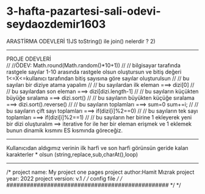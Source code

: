 # 3-hafta-pazartesi-sali-odevi-seydaozdemir1603
ARASTİRMA ODEVLERİ
 1)JS  toString() ile join()  nelerdir ?
 2)

****************************
   PROJE ODEVLERİ  
  // //ÖDEV: Math.round(Math.random()*10+1))
// // bilgisayar tarafında rastgele  sayılar 1-10 arasında rastgele olsun oluştursun ve bitiş değeri 1<=X<=kullanıcı tarafından bitiş sayısına göre sayılar oluşturulsun
// // bu sayıları bir diziye atama yapalım
// // bu sayılardan ilk eleman  ===> dizi[0]
// // bu sayılardan son eleman ===> dizi[dizi.length-1]
// // bu sayıların küçükten büyüğe sıralama ===> dizi.sort()
// // bu sayıların büyükten küçüğe sıralama ===> dizi.sort().reverse()
// // bu sayıların toplamları  ===> sum=0  sum+=i;
// // bu sayıların çift sayı toplamları  ===> if(dizi[i]%2==0)
// // bu sayıların tek sayı toplamları  ===> if(dizi[i]%2==1)
// // bu sayıların her birine 1 ekleyerek yeni bir dizi oluşturalım ==> iterative for ile her bir eleman erişmek ve 1 eklemek bunun dinamik kısmını ES kısmında göreceğiz.
*************************************
 Kullanıcıdan aldıgımız verinin ilk harfi ve son harfi görünsün
 geride kalan karakterler * olsun (string,replace,sub,charAt(),loop)
***********************************
/*
project name: My project one pages
project author:Hamit Mızrak
project year: 2022
project version: v.1
*/
/* config file */
/* ################################################ */
 */
